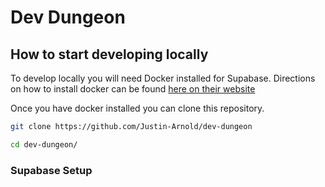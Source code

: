 # Dev Dungeon

## How to start developing locally

To develop locally you will need Docker installed for Supabase. Directions on how to install docker can be found [here on their website](https://github.com/Justin-Arnold/dev-dungeon)

Once you have docker installed you can clone this repository.
```bash
git clone https://github.com/Justin-Arnold/dev-dungeon

cd dev-dungeon/
```

### Supabase Setup

